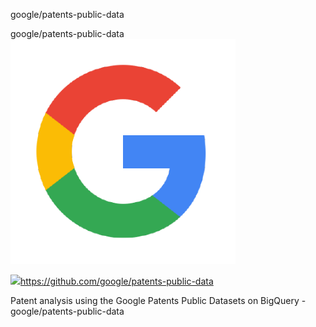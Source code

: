 google/patents-public-data

google/patents-public-data
![](../_resources/2d01c0d7e7c76a7e8cfd40491314435c.png)

![](../_resources/8e7c4882d6ca034f0e14355cbae1d8f9.png)https://github.com/google/patents-public-data

Patent analysis using the Google Patents Public Datasets on BigQuery - google/patents-public-data
